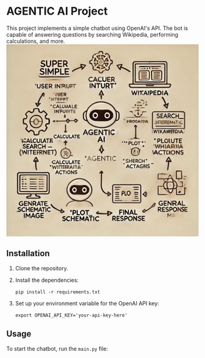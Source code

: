# AGENTIC AI Project

This project implements a simple chatbot using OpenAI's API. The bot is capable of answering questions by searching Wikipedia, performing calculations, and more.
![Flowchart of Chatbot Workflow](./images/AGENT.webp)

## Installation

1. Clone the repository.
2. Install the dependencies:

    ```
    pip install -r requirements.txt
    ```

3. Set up your environment variable for the OpenAI API key:

    ```
    export OPENAI_API_KEY='your-api-key-here'
    ```

## Usage

To start the chatbot, run the `main.py` file:

